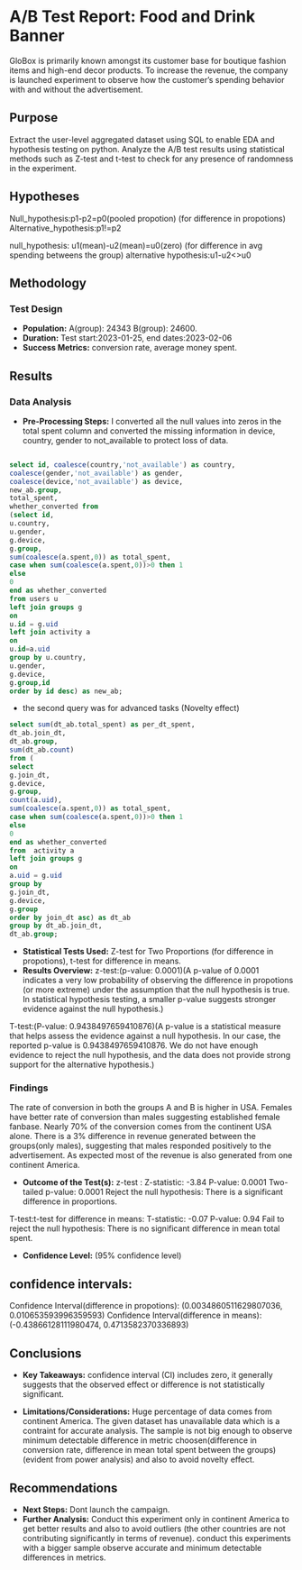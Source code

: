 # A/B Test Report: Food and Drink Banner
GloBox is primarily known amongst its customer base for boutique fashion items and high-end decor products. To increase the revenue, the company is launched experiment to observe how the customer’s spending behavior with and without the advertisement. 
## Purpose
Extract the user-level aggregated dataset using SQL to enable EDA and hypothesis testing on python.
Analyze the A/B test results using statistical methods such as Z-test and t-test to check for any presence of randomness in the experiment.

## Hypotheses
Null_hypothesis:p1-p2=p0(pooled propotion) (for difference in propotions)
Alternative_hypothesis:p1!=p2

null_hypothesis: u1(mean)-u2(mean)=u0(zero) (for difference in avg spending betweens the group)
alternative hypothesis:u1-u2<>u0

## Methodology
### Test Design
- **Population:** A(group): 24343
                  B(group): 24600.
- **Duration:** Test start:2023-01-25, end dates:2023-02-06
- **Success Metrics:** conversion rate, average money spent.

## Results
### Data Analysis
- **Pre-Processing Steps:** I converted all the null values into zeros in the total spent column and converted the missing information in device, country, gender to not_available to protect loss of data. 

```sql

select id, coalesce(country,'not_available') as country,
coalesce(gender,'not_available') as gender,
coalesce(device,'not_available') as device,
new_ab.group,
total_spent,
whether_converted from
(select id,
u.country,
u.gender,
g.device,
g.group,
sum(coalesce(a.spent,0)) as total_spent,
case when sum(coalesce(a.spent,0))>0 then 1
else
0
end as whether_converted
from users u 
left join groups g
on 
u.id = g.uid
left join activity a
on 
u.id=a.uid
group by u.country,
u.gender,
g.device,
g.group,id
order by id desc) as new_ab;

```
- the second query was for advanced tasks (Novelty effect)

```sql
select sum(dt_ab.total_spent) as per_dt_spent,
dt_ab.join_dt,
dt_ab.group,
sum(dt_ab.count)
from (
select 
g.join_dt,
g.device,
g.group,
count(a.uid),
sum(coalesce(a.spent,0)) as total_spent,
case when sum(coalesce(a.spent,0))>0 then 1
else
0
end as whether_converted
from  activity a
left join groups g
on 
a.uid = g.uid
group by 
g.join_dt,
g.device,
g.group
order by join_dt asc) as dt_ab
group by dt_ab.join_dt,
dt_ab.group;

```

- **Statistical Tests Used:** Z-test for Two Proportions (for difference in propotions), t-test for difference in means.
- **Results Overview:** z-test:(p-value: 0.0001)(A p-value of 0.0001 indicates a very low probability of observing the difference in propotions (or more extreme) under the assumption that the null hypothesis is true. In statistical hypothesis testing, a smaller p-value suggests stronger evidence against the null hypothesis.)

T-test:(P-value: 0.9438497659410876)(A p-value is a statistical measure that helps assess the evidence against a null hypothesis. In our case, the reported p-value is 0.9438497659410876. We do not have enough evidence to reject the null hypothesis, and the data does not provide strong support for the alternative hypothesis.)

### Findings
The rate of conversion in both the groups A and B is higher in USA.
Females have better rate of conversion than males suggesting established female fanbase.
Nearly 70% of the conversion comes from the continent USA alone.
There is a 3% difference in revenue generated between the groups(only males), suggesting that males responded positively to the advertisement.
As expected most of the revenue is also generated from one continent America.
- **Outcome of the Test(s):** z-test : Z-statistic: -3.84
P-value: 0.0001
Two-tailed p-value: 0.0001
Reject the null hypothesis: There is a significant difference in proportions.

T-test:t-test for difference in means: T-statistic: -0.07
P-value: 0.94
Fail to reject the null hypothesis: There is no significant difference in mean total spent.

- **Confidence Level:** (95% confidence level)

## confidence intervals:
Confidence Interval(difference in propotions): (0.0034860511629807036, 0.010653593996359593)
Confidence Interval(difference in means): (-0.43866128111980474, 0.4713582370336893)

## Conclusions
- **Key Takeaways:** confidence interval (CI) includes zero, it generally suggests that the observed effect or difference is not statistically significant.

- **Limitations/Considerations:** Huge percentage of data comes from continent America.
The given dataset has unavailable data which is a contraint for accurate analysis.
The sample is not big enough to observe minimum detectable difference in metric choosen(difference in conversion rate, difference in mean total spent between the groups)(evident from power analysis) and also to avoid novelty effect.


## Recommendations
- **Next Steps:** Dont launch the campaign. 
- **Further Analysis:** Conduct this experiment only in continent America to get better results and also to avoid outliers (the other countries are not contributing significantly in terms of revenue).
conduct this experiments with a bigger sample observe accurate and minimum detectable differences in metrics.

